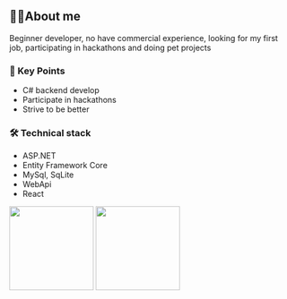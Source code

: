 <h2>👨‍💻About me</h2>

<p>
	Beginner developer, no have commercial experience, looking for my first job,
	participating in hackathons and doing pet projects
</p>
<h3>🔑 Key Points</h3>
<ul>
	<li>C# backend develop</li>
	<li>Participate in hackathons</li>
	<li>Strive to be better</li>
</ul>

<h3>🛠 Technical stack</h3>
<ul>
	<li>ASP.NET</li>
	<li>Entity Framework Core</li>
	<li>MySql, SqLite</li>
	<li>WebApi</li>
	<li>React</li>
</ul>

<!--<h3>📚 Books</h3>
<ul>
	<li>CLR via C# - Jeffrey Richter</li>
	<li>Clean Code - Robert Martin</li>
	<li>Clean Architecture - Robert Martin</li>
</ul>
-->
<div>
	<a
		href="https://stats-seven-virid.vercel.app/api?username=G0dObject&show_icons=true&count_private=true"
		><img
			height="150"
			src="https://stats-seven-virid.vercel.app/api?username=G0dObject&show_icons=true&count_private=true"
	/></a>
	<a href="https://stats-seven-virid.vercel.app/api/top-langs/?username=G0dObject&layout=compact"
		><img
			height="150"
			src="https://stats-seven-virid.vercel.app/api/top-langs/?username=G0dObject&layout=compact"
	/></a>
</div>
